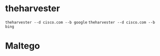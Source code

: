 # theharvester
`theharvester -­‐d cisco.com -­‐b google`
`theharvester -­‐d cisco.com -­‐b bing`

# Maltego
